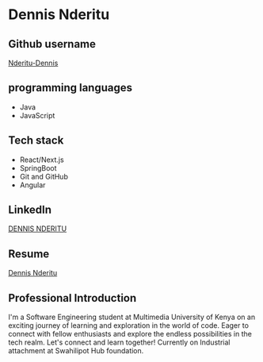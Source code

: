 # Dennis Nderitu

## Github username

[Nderitu-Dennis](https://github.com/Nderitu-Dennis)

##  programming languages

* Java
* JavaScript


## Tech stack

- React/Next.js
- SpringBoot
- Git and GitHub
- Angular



## LinkedIn

[DENNIS NDERITU](www.linkedin.com/in/dennis-nderitu-a23766266/)

## Resume

[Dennis Nderitu](https://docs.google.com/document/d/1DjSFVyWyAikEGAcmzJH-nKL44ZBuv0mceKoGZcKa_dM/edit#heading=h.jjb176pjw15x)

## Professional Introduction

I'm a Software Engineering student at Multimedia University of Kenya on an exciting journey of learning and exploration in the world of code. Eager to connect with fellow enthusiasts and explore the endless possibilities in the tech realm. Let's connect and learn together!
Currently on Industrial attachment at Swahilipot Hub foundation.
